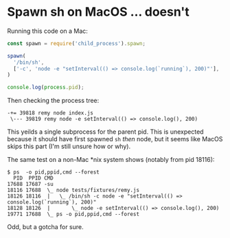 # Spawn sh on MacOS … doesn't

Running this code on a Mac:

```js
const spawn = require('child_process').spawn;

spawn(
  '/bin/sh',
  ['-c', 'node -e "setInterval(() => console.log(`running`), 200)"'],
)

console.log(process.pid);
```

Then checking the process tree:

```
-+= 39818 remy node index.js
 \--- 39819 remy node -e setInterval(() => console.log(), 200)
```

This yeilds a single subprocess for the parent pid. This is unexpected because it should have first spawned `sh` _then_ node, but it seems like MacOS skips this part (I'm still unsure how or why).

The same test on a non-Mac *nix system shows (notably from pid 18116):

```
$ ps  -o pid,ppid,cmd --forest
  PID  PPID CMD
17688 17687 -su
18116 17688  \_ node tests/fixtures/remy.js
18126 18116  |   \_ /bin/sh -c node -e "setInterval(() => console.log(`running`), 200)"
18128 18126  |       \_ node -e setInterval(() => console.log(), 200)
19771 17688  \_ ps -o pid,ppid,cmd --forest
```

Odd, but a gotcha for sure.
